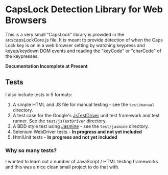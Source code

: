 # CapsLock Detection Library for Web Browsers

This is a very small "CapsLock" library is provided in the src/capsLockCore.js file.  It is meant to provide detection of when the Caps Lock key is on in a web browser setting by watching keypress and keyup/keydown DOM events and reading the "keyCode" or "charCode" of the keypresses.


**Documentation Incomplete at Present**

## Tests

I also include tests in 5 formats:

1. A simple HTML and JS file for manual testing - see the `test/manual` directory.
2. A test case for the Google's [JsTestDriver](http://code.google.com/p/js-test-driver/) unit test framework and test runner.  See the `test/jsTestDriver` directory.
3. A BDD style test using [Jasmine](http://pivotal.github.com/jasmine/) - see the `test/jasmine`
directory.
4. Selenium WebDriver tests - **In progress and not yet included**
5. HtmlUnit tests -  **In progress and not yet included**

### Why so many tests?

I wanted to learn out a number of JavaScript / HTML testing frameworks and this was a nice clean small project to do that with.

